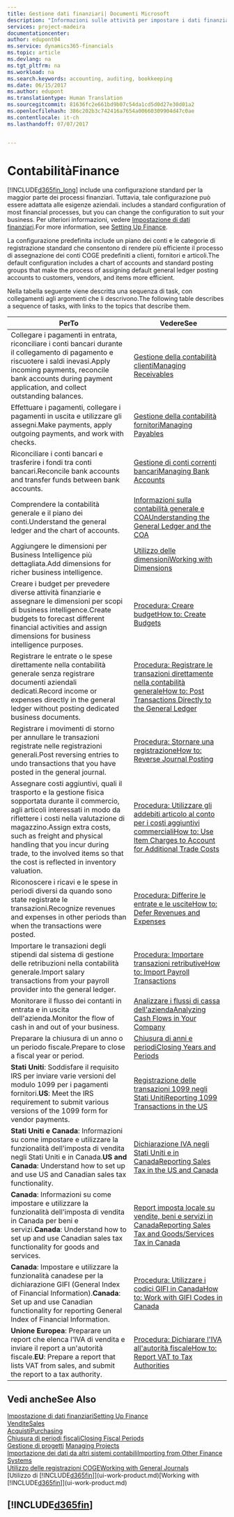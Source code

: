 ```yaml
---
title: Gestione dati finanziari| Documenti Microsoft
description: "Informazioni sulle attività per impostare i dati finanziari nella propria attività per adattarli alle esigenze di contabilità, controllo e gestione dei libri contabili."
services: project-madeira
documentationcenter: 
author: edupont04
ms.service: dynamics365-financials
ms.topic: article
ms.devlang: na
ms.tgt_pltfrm: na
ms.workload: na
ms.search.keywords: accounting, auditing, bookkeeping
ms.date: 06/15/2017
ms.author: edupont
ms.translationtype: Human Translation
ms.sourcegitcommit: 81636fc2e661bd9b07c54da1cd5d0d27e30d01a2
ms.openlocfilehash: 386c202b3c742416a7654a00660309904d47c0ae
ms.contentlocale: it-ch
ms.lasthandoff: 07/07/2017


---
```

# <a name="finance"></a><span data-ttu-id="7ea39-103">Contabilità</span><span class="sxs-lookup"><span data-stu-id="7ea39-103">Finance</span></span>
[!INCLUDE[d365fin_long](includes/d365fin_long_md.md)]<span data-ttu-id="7ea39-104"> include una configurazione standard per la maggior parte dei processi finanziari. Tuttavia, tale configurazione può essere adattata alle esigenze aziendali.</span><span class="sxs-lookup"><span data-stu-id="7ea39-104"> includes a standard configuration of most financial processes, but you can change the configuration to suit your business.</span></span> <span data-ttu-id="7ea39-105">Per ulteriori informazioni, vedere [Impostazione di dati finanziari](finance-setup-finance.md).</span><span class="sxs-lookup"><span data-stu-id="7ea39-105">For more information, see [Setting Up Finance](finance-setup-finance.md).</span></span>

<span data-ttu-id="7ea39-106">La configurazione predefinita include un piano dei conti e le categorie di registrazione standard che consentono di rendere più efficiente il processo di assegnazione dei conti COGE predefiniti a clienti, fornitori e articoli.</span><span class="sxs-lookup"><span data-stu-id="7ea39-106">The default configuration includes a chart of accounts and standard posting groups that make the process of assigning default general ledger posting accounts to customers, vendors, and items more efficient.</span></span>  

<span data-ttu-id="7ea39-107">Nella tabella seguente viene descritta una sequenza di task, con collegamenti agli argomenti che li descrivono.</span><span class="sxs-lookup"><span data-stu-id="7ea39-107">The following table describes a sequence of tasks, with links to the topics that describe them.</span></span>  

| <span data-ttu-id="7ea39-108">Per</span><span class="sxs-lookup"><span data-stu-id="7ea39-108">To</span></span> | <span data-ttu-id="7ea39-109">Vedere</span><span class="sxs-lookup"><span data-stu-id="7ea39-109">See</span></span> |
| --- | --- |
| <span data-ttu-id="7ea39-110">Collegare i pagamenti in entrata, riconciliare i conti bancari durante il collegamento di pagamento e riscuotere i saldi inevasi.</span><span class="sxs-lookup"><span data-stu-id="7ea39-110">Apply incoming payments, reconcile bank accounts during payment application, and collect outstanding balances.</span></span> |[<span data-ttu-id="7ea39-111">Gestione della contabilità clienti</span><span class="sxs-lookup"><span data-stu-id="7ea39-111">Managing Receivables</span></span>](receivables-manage-receivables.md) |
| <span data-ttu-id="7ea39-112">Effettuare i pagamenti, collegare i pagamenti in uscita e utilizzare gli assegni.</span><span class="sxs-lookup"><span data-stu-id="7ea39-112">Make payments, apply outgoing payments, and work with checks.</span></span> |[<span data-ttu-id="7ea39-113">Gestione della contabilità fornitori</span><span class="sxs-lookup"><span data-stu-id="7ea39-113">Managing Payables</span></span>](payables-manage-payables.md) |
| <span data-ttu-id="7ea39-114">Riconciliare i conti bancari e trasferire i fondi tra conti bancari.</span><span class="sxs-lookup"><span data-stu-id="7ea39-114">Reconcile bank accounts and transfer funds between bank accounts.</span></span> |[<span data-ttu-id="7ea39-115">Gestione di conti correnti bancari</span><span class="sxs-lookup"><span data-stu-id="7ea39-115">Managing Bank Accounts</span></span>](bank-manage-bank-accounts.md) |
| <span data-ttu-id="7ea39-116">Comprendere la contabilità generale e il piano dei conti.</span><span class="sxs-lookup"><span data-stu-id="7ea39-116">Understand the general ledger and the chart of accounts.</span></span> |[<span data-ttu-id="7ea39-117">Informazioni sulla contabilità generale e COA</span><span class="sxs-lookup"><span data-stu-id="7ea39-117">Understanding the General Ledger and the COA</span></span>](finance-general-ledger.md) |
| <span data-ttu-id="7ea39-118">Aggiungere le dimensioni per Business Intelligence più dettagliata.</span><span class="sxs-lookup"><span data-stu-id="7ea39-118">Add dimensions for richer business intelligence.</span></span> |[<span data-ttu-id="7ea39-119">Utilizzo delle dimensioni</span><span class="sxs-lookup"><span data-stu-id="7ea39-119">Working with Dimensions</span></span>](finance-dimensions.md) |
| <span data-ttu-id="7ea39-120">Creare i budget per prevedere diverse attività finanziarie e assegnare le dimensioni per scopi di business intelligence.</span><span class="sxs-lookup"><span data-stu-id="7ea39-120">Create budgets to forecast different financial activities and assign dimensions for business intelligence purposes.</span></span> |[<span data-ttu-id="7ea39-121">Procedura: Creare budget</span><span class="sxs-lookup"><span data-stu-id="7ea39-121">How to: Create Budgets</span></span>](finance-how-create-budgets.md) |
|<span data-ttu-id="7ea39-122">Registrare le entrate o le spese direttamente nella contabilità generale senza registrare documenti aziendali dedicati.</span><span class="sxs-lookup"><span data-stu-id="7ea39-122">Record income or expenses directly in the general ledger without posting dedicated business documents.</span></span>|[<span data-ttu-id="7ea39-123">Procedura: Registrare le transazioni direttamente nella contabilità generale</span><span class="sxs-lookup"><span data-stu-id="7ea39-123">How to: Post Transactions Directly to the General Ledger</span></span>](finance-how-post-transactions-directly.md)|
|<span data-ttu-id="7ea39-124">Registrare i movimenti di storno per annullare le transazioni registrate nelle registrazioni generali.</span><span class="sxs-lookup"><span data-stu-id="7ea39-124">Post reversing entries to undo transactions that you have posted in the general journal.</span></span> |[<span data-ttu-id="7ea39-125">Procedura: Stornare una registrazione</span><span class="sxs-lookup"><span data-stu-id="7ea39-125">How to: Reverse Journal Posting</span></span>](finance-how-reverse-journal-posting.md)|
| <span data-ttu-id="7ea39-126">Assegnare costi aggiuntivi, quali il trasporto e la gestione fisica sopportata durante il commercio, agli articoli interessati in modo da riflettere i costi nella valutazione di magazzino.</span><span class="sxs-lookup"><span data-stu-id="7ea39-126">Assign extra costs, such as freight and physical handling that you incur during trade, to the involved items so that the cost is reflected in inventory valuation.</span></span> |[<span data-ttu-id="7ea39-127">Procedura: Utilizzare gli addebiti articolo al conto per i costi aggiuntivi commerciali</span><span class="sxs-lookup"><span data-stu-id="7ea39-127">How to: Use Item Charges to Account for Additional Trade Costs</span></span>](payables-how-assign-item-charges.md) |
| <span data-ttu-id="7ea39-128">Riconoscere i ricavi e le spese in periodi diversi da quando sono state registrate le transazioni.</span><span class="sxs-lookup"><span data-stu-id="7ea39-128">Recognize revenues and expenses in other periods than when the transactions were posted.</span></span> |[<span data-ttu-id="7ea39-129">Procedura: Differire le entrate e le uscite</span><span class="sxs-lookup"><span data-stu-id="7ea39-129">How to: Defer Revenues and Expenses</span></span>](finance-how-defer-revenue-expenses.md) |
| <span data-ttu-id="7ea39-130">Importare le transazioni degli stipendi dal sistema di gestione delle retribuzioni nella contabilità generale.</span><span class="sxs-lookup"><span data-stu-id="7ea39-130">Import salary transactions from your payroll provider into the general ledger.</span></span> |[<span data-ttu-id="7ea39-131">Procedura: Importare transazioni retributive</span><span class="sxs-lookup"><span data-stu-id="7ea39-131">How to: Import Payroll Transactions</span></span>](finance-how-import-payroll-transactions.md) |
| <span data-ttu-id="7ea39-132">Monitorare il flusso dei contanti in entrata e in uscita dell'azienda.</span><span class="sxs-lookup"><span data-stu-id="7ea39-132">Monitor the flow of cash in and out of your business.</span></span> |[<span data-ttu-id="7ea39-133">Analizzare i flussi di cassa dell'azienda</span><span class="sxs-lookup"><span data-stu-id="7ea39-133">Analyzing Cash Flows in Your Company</span></span>](finance-analyze-cash-flow.md) |
| <span data-ttu-id="7ea39-134">Preparare la chiusura di un anno o un periodo fiscale.</span><span class="sxs-lookup"><span data-stu-id="7ea39-134">Prepare to close a fiscal year or period.</span></span> |[<span data-ttu-id="7ea39-135">Chiusura di anni e periodi</span><span class="sxs-lookup"><span data-stu-id="7ea39-135">Closing Years and Periods</span></span>](year-close-years-periods.md) |
|<span data-ttu-id="7ea39-136">**Stati Uniti**: Soddisfare il requisito IRS per inviare varie versioni del modulo 1099 per i pagamenti fornitori.</span><span class="sxs-lookup"><span data-stu-id="7ea39-136">**US**: Meet the IRS requirement to submit various versions of the 1099 form for vendor payments.</span></span>|[<span data-ttu-id="7ea39-137">Registrazione delle transazioni 1099 negli Stati Uniti</span><span class="sxs-lookup"><span data-stu-id="7ea39-137">Reporting 1099 Transactions in the US</span></span>](us-finance-tax-1099.md)|
|<span data-ttu-id="7ea39-138">**Stati Uniti e Canada**: Informazioni su come impostare e utilizzare la funzionalità dell'imposta di vendita negli Stati Uniti e in Canada.</span><span class="sxs-lookup"><span data-stu-id="7ea39-138">**US and Canada**: Understand how to set up and use US and Canadian sales tax functionality.</span></span>|[<span data-ttu-id="7ea39-139">Dichiarazione IVA negli Stati Uniti e in Canada</span><span class="sxs-lookup"><span data-stu-id="7ea39-139">Reporting Sales Tax in the US and Canada</span></span>](us-finance-sales-tax.md)|
|<span data-ttu-id="7ea39-140">**Canada**: Informazioni su come impostare e utilizzare la funzionalità dell'imposta di vendita in Canada per beni e servizi.</span><span class="sxs-lookup"><span data-stu-id="7ea39-140">**Canada**: Understand how to set up and use Canadian sales tax functionality for goods and services.</span></span>|[<span data-ttu-id="7ea39-141">Report imposta locale su vendite, beni e servizi in Canada</span><span class="sxs-lookup"><span data-stu-id="7ea39-141">Reporting Sales Tax and Goods/Services Tax in Canada</span></span>](ca-finance-tax.md)|
|<span data-ttu-id="7ea39-142">**Canada**: Impostare e utilizzare la funzionalità canadese per la dichiarazione GIFI (General Index of Financial Information).</span><span class="sxs-lookup"><span data-stu-id="7ea39-142">**Canada**: Set up and use Canadian functionality for reporting General Index of Financial Information.</span></span>| [<span data-ttu-id="7ea39-143">Procedura: Utilizzare i codici GIFI in Canada</span><span class="sxs-lookup"><span data-stu-id="7ea39-143">How to: Work with GIFI Codes in Canada</span></span>](ca-finance-work-gifi-codes.md)
|<span data-ttu-id="7ea39-144">**Unione Europea**: Preparare un report che elenca l'IVA di vendita e inviare il report a un'autorità fiscale.</span><span class="sxs-lookup"><span data-stu-id="7ea39-144">**EU**: Prepare a report that lists VAT from sales, and submit the report to a tax authority.</span></span> | [<span data-ttu-id="7ea39-145">Procedura: Dichiarare l'IVA all'autorità fiscale</span><span class="sxs-lookup"><span data-stu-id="7ea39-145">How to: Report VAT to Tax Authorities</span></span>](finance-how-report-vat.md)|

## <a name="see-also"></a><span data-ttu-id="7ea39-146">Vedi anche</span><span class="sxs-lookup"><span data-stu-id="7ea39-146">See Also</span></span>
[<span data-ttu-id="7ea39-147">Impostazione di dati finanziari</span><span class="sxs-lookup"><span data-stu-id="7ea39-147">Setting Up Finance</span></span>](finance-setup-finance.md)  
[<span data-ttu-id="7ea39-148">Vendite</span><span class="sxs-lookup"><span data-stu-id="7ea39-148">Sales</span></span>](sales-manage-sales.md)  
[<span data-ttu-id="7ea39-149">Acquisti</span><span class="sxs-lookup"><span data-stu-id="7ea39-149">Purchasing</span></span>](purchasing-manage-purchasing.md)  
[<span data-ttu-id="7ea39-150">Chiusura di periodi fiscali</span><span class="sxs-lookup"><span data-stu-id="7ea39-150">Closing Fiscal Periods</span></span>](year-close-years-periods.md)  
<span data-ttu-id="7ea39-151">[Gestione di progetti](projects-manage-projects.md)  </span><span class="sxs-lookup"><span data-stu-id="7ea39-151">[Managing Projects](projects-manage-projects.md)  </span></span>  
[<span data-ttu-id="7ea39-152">Importazione dei dati da altri sistemi contabili</span><span class="sxs-lookup"><span data-stu-id="7ea39-152">Importing from Other Finance Systems</span></span>](upload-data.md)  
[<span data-ttu-id="7ea39-153">Utilizzo delle registrazioni COGE</span><span class="sxs-lookup"><span data-stu-id="7ea39-153">Working with General Journals</span></span>](ui-work-general-journals.md)  
<span data-ttu-id="7ea39-154">[Utilizzo di [!INCLUDE[d365fin](includes/d365fin_md.md)]](ui-work-product.md)</span><span class="sxs-lookup"><span data-stu-id="7ea39-154">[Working with [!INCLUDE[d365fin](includes/d365fin_md.md)]](ui-work-product.md)</span></span>  

## [!INCLUDE[d365fin](includes/free_trial_md.md)]

